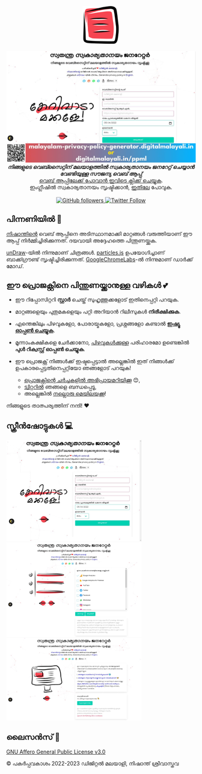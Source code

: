 <div align="center">
  <img src="images/logo.png" alt="സ്വതന്ത്ര സ്വകാര്യതാനയം ജനറേറ്റർ ലോഗോ" width="100"><br><br>
  <img src="images/screen/banner.jpg" alt="സ്വതന്ത്ര സ്വകാര്യതാനയം ജനറേറ്റർ">
</div>

<div align="center"><strong>
  <em>നിങ്ങളുടെ വെബ്സൈറ്റിന് മലയാളത്തിൽ സ്വകാര്യതാനയം ജനറേറ്റ് ചെയ്യാൻ വേണ്ടിയുള്ള സൗജന്യ വെബ് ആപ്പ്</em>
</strong><br>
<a href="https://malayalam-privacy-policy-generator.digitalmalayali.in/">വെബ് ആപ്പിലേക്ക് പോവാൻ ഇവിടെ ക്ലിക്ക് ചെയ്യുക</a>.
  
<br> 
ഇംഗ്ലീഷിൽ സ്വകാര്യതാനയം സൃഷ്ടിക്കാൻ, <a href="https://free-privacy-policy-generator.digitalmalayali.in/">ഇതിലേ</a> പോവുക.</div>

<br>

<div align="center"><a href="https://github.com/digitalmalayali/free-malayalam-privacy-policy-generator">
  <img src="https://img.shields.io/github/followers/digitalmalayali.svg?style=social&amp;label=Follow" alt="GitHub followers">
</a><a href="https://twitter.com/DigiMalayali">
  <img src="https://img.shields.io/twitter/follow/digimalayali.svg?style=social" alt="Twitter Follow">
</a>

</div>

## പിന്നണിയിൽ 🙏

[നിഷാന്തിന്റെ](https://github.com/nisrulz/nisrulz.github.io#nishant-srivastava) വെബ് ആപ്പിനെ അടിസ്ഥാനമാക്കി മാറ്റങ്ങൾ വരുത്തിയാണ് ഈ ആപ്പ് നിർമ്മിച്ചിരിക്കുന്നത്. ദയവായി അദ്ദേഹത്തെ പിന്തുണയ്ക്കുക.

[unDraw](https://undraw.co/)-യിൽ നിന്നുമാണ് ചിത്രങ്ങൾ. [particles.js](https://github.com/VincentGarreau/particles.js/) ഉപയോഗിച്ചാണ് ബാക്ക്ഗ്രൗണ്ട് സൃഷ്ടിച്ചിരിക്കുന്നത്. [GoogleChromeLabs](https://github.com/GoogleChromeLabs/dark-mode-toggle)-ൽ നിന്നുമാണ് ഡാർക്ക് മോഡ്. 

## ഈ പ്രൊജക്റ്റിനെ പിന്തുണയ്ക്കാനുള്ള വഴികൾ 💕

- ഈ റിപ്പോസിറ്ററി **സ്റ്റാർ** ചെയ്ത് സുഹൃത്തുക്കളോട് ഇതിനെപ്പറ്റി പറയുക.
- മാറ്റങ്ങളെയും പുതുമകളെയും പറ്റി അറിയാൻ റിലീസുകൾ **നിരീക്ഷിക്കുക**.
- എന്തെങ്കിലും പിഴവുകളോ, പോരായ്മകളോ, പ്രശ്നങ്ങളോ കണ്ടാൽ [**ഇഷ്യൂ ഓപ്പൺ ചെയ്യുക**](https://github.com/digitalmalayali/free-malayalam-privacy-policy-generator/issues/new/choose).
- മൂന്നാംകക്ഷികളെ ചേർക്കാനോ, [പിഴവുകൾക്കുള്ള](https://github.com/digitalmalayali/free-malayalam-privacy-policy-generator/issues) പരിഹാരമോ ഉണ്ടെങ്കിൽ **പുൾ റിക്വസ്റ്റ് ഓപ്പൺ ചെയ്യുക**.

- ഈ പ്രൊജക്റ്റ് നിങ്ങൾക്ക് ഇഷ്ടപ്പെട്ടാൽ അല്ലെങ്കിൽ ഇത് നിങ്ങൾക്ക് ഉപകാരപ്പെട്ടതിനെപ്പറ്റിയോ ഞങ്ങളോട് പറയുക!

  - [പ്രൊജക്റ്റിന്റെ ചർച്ചകളിൽ അഭിപ്രായമറിയിക്കൂ](https://github.com/digitalmalayali/free-malayalam-privacy-policy-generator/discussions) :blush:,
  - [ട്വിറ്ററിൽ](https://twitter.com/digimalayali) ഞങ്ങളെ ബന്ധപ്പെടൂ,
  - അല്ലെങ്കിൽ [നല്ലൊരു മെയിലയക്കൂ](mailto:contact@digitalmalayali.in)!

നിങ്ങളുടെ താത്പര്യത്തിന് നന്ദി! :heart:

## സ്ക്രീൻഷോട്ടുകൾ 💻

<img src="images/screen/sc_1.jpg" alt="സ്വതന്ത്ര സ്വകാര്യതാനയം ജനറേറ്റർ" width=360 /><br>
<img src="images/screen/sc_2.jpg" alt="സ്വതന്ത്ര സ്വകാര്യതാനയം ജനറേറ്റർ" width=360 /><br>
<img src="images/screen/sc_3.jpg" alt="സ്വതന്ത്ര സ്വകാര്യതാനയം ജനറേറ്റർ" width=360 />

## ലൈസൻസ് 📝

[GNU Affero General Public License v3.0](LICENSE)

© പകർപ്പവകാശം 2022-2023 ഡിജിറ്റൽ മലയാളി, നിഷാന്ത് ശ്രീവാസ്തവ
